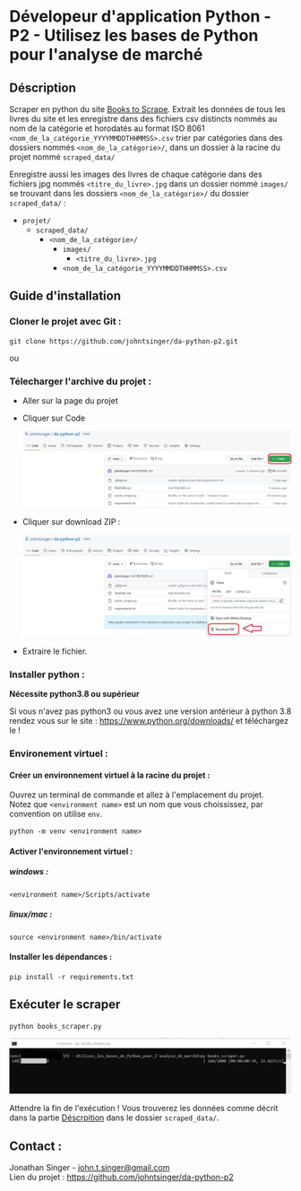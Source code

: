 # Dévelopeur d'application Python - P2 - Utilisez les bases de Python pour l'analyse de marché

## Déscription

Scraper en python du site [Books to Scrape](http://books.toscrape.com/). Extrait les données de tous les livres du site et les enregistre dans des fichiers
csv distincts nommés au nom de la catégorie et horodatés au format ISO 8061 `<nom_de_la_catégorie_YYYYMMDDTHHMMSS>.csv` trier par catégories dans des dossiers
nommés `<nom_de_la_catégorie>/`, dans un dossier à la racine du projet nommé `scraped_data/` 

Enregistre aussi les images des livres de chaque catégorie dans des fichiers jpg nommés `<titre_du_livre>.jpg` dans un dossier nommé `images/`
se trouvant dans les dossiers `<nom_de_la_catégorie>/` du dossier `scraped_data/` :
- `projet/`
  - `scraped_data/`
    - `<nom_de_la_catégorie>/`
      - `images/`
        - `<titre_du_livre>.jpg`
      - `<nom_de_la_catégorie_YYYYMMDDTHHMMSS>.csv`

## Guide d'installation

### Cloner le projet avec Git  :

    git clone https://github.com/johntsinger/da-python-p2.git
    
ou

### Télecharger l'archive du projet :

- Aller sur la page du projet
- Cliquer sur Code

    ![bouton_vert_code](./how_to_download_1.jpg)
  
- Cliquer sur download ZIP :

    ![download ZIP](./how_to_download_2.jpg)
     
- Extraire le fichier.

### Installer python :

**Nécessite python3.8 ou supérieur**

Si vous n'avez pas python3 ou vous avez une version antérieur à python 3.8 rendez vous sur le site : https://www.python.org/downloads/ et téléchargez le !

### Environement virtuel :

#### Créer un environnement virtuel à la racine du projet :

Ouvrez un terminal de commande et allez à l'emplacement du projet.\
Notez que `<environment name>`  est un nom que vous choississez, par convention on utilise `env`.

    python -m venv <environment name>

#### Activer l'environnement virtuel :

##### windows :

    <environment name>/Scripts/activate
    
##### linux/mac :

    source <environment name>/bin/activate
    
#### Installer les dépendances :

    pip install -r requirements.txt
    
## Exécuter le scraper

    python books_scraper.py
![execution image](./execution.jpg)

Attendre la fin de l'exécution ! Vous trouverez les données comme décrit dans la partie [Déscrpition](#déscription) dans le dossier `scraped_data/`.
    
## Contact :
Jonathan Singer - john.t.singer@gmail.com\
Lien du projet : https://github.com/johntsinger/da-python-p2
